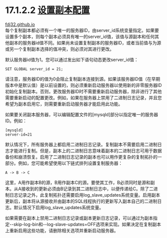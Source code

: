 17.1.2.2 [设置副本配置](https://dev.mysql.com/doc/refman/8.0/en/replication-howto-slavebaseconfig.html)
===
[fdj32.github.io](https://fdj32.github.io)  
每个复制副本都必须有一个唯一的服务器ID，由server_id系统变量指定。如果要设置多个副本，则每个副本必须具有唯一的server_id值，该值与源副本和任何其他副本的服务器id值不同。如果尚未设置复制副本的服务器ID，或者当前值与为源或另一个复制副本选择的值冲突，则必须对其进行更改。

默认服务器id值为1。您可以通过发出如下语句动态更改server_id值：
```
SET GLOBAL server_id = 21;
```
请注意，服务器ID的值为0会阻止复制副本连接到源。如果该服务器ID值（在早期版本中是默认值）是以前设置的，则必须重新启动服务器以使用新的非零服务器ID初始化复制副本。否则，更改服务器ID时不需要重新启动服务器，除非进行了其他需要重新启动的配置更改。例如，如果在服务器上禁用了二进制日志记录，并且您希望为副本启用它，则需要重新启动服务器才能启用此功能。

如果要关闭副本服务器，可以编辑配置文件的[mysqld]部分以指定唯一的服务器ID。例如：
```
[mysqld]
server-id=21
```
默认情况下，所有服务器上都启用二进制日志记录。复制副本不需要启用二进制日志才能进行复制。但是，副本上的二进制日志意味着副本的二进制日志可用于数据备份和崩溃恢复。启用了二进制日志记录的副本也可以用作更复杂的复制拓扑的一部分。例如，您可能希望使用以下链式排列设置复制服务器：
```
A -> B -> C
```
这里，A用作副本B的源，B用作副本C的源。要使其工作，B必须同时是源和副本。从A接收到的更新必须由B记录到其二进制日志中，以便传递给C。除了二进制日志记录之外，此复制拓扑还需要启用log_slave_updates系统变量。启用副本更新后，副本将从源接收并由副本的SQL线程执行的更新写入副本自己的二进制日志。默认情况下启用log_slave_updates系统变量。

如果需要在副本上禁用二进制日志记录或副本更新日志记录，可以通过为副本指定--skip-log-bin和--log-slave-updates=OFF选项来实现。如果决定在复制副本上重新启用这些功能，请删除相关选项并重新启动服务器。